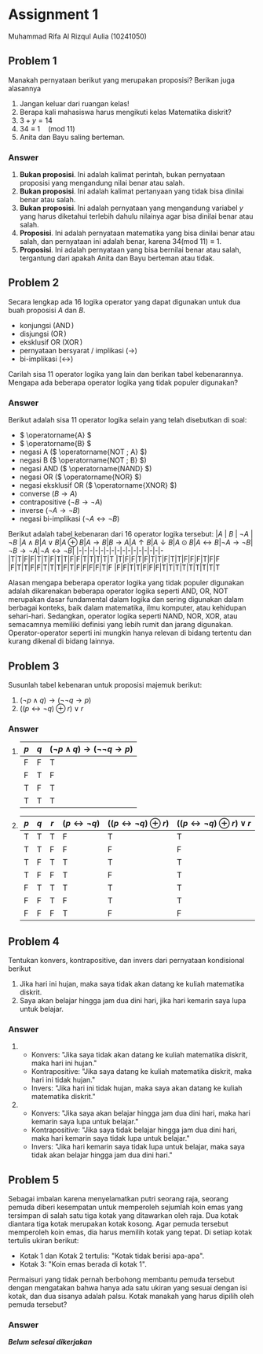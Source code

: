 # Assignment 1

Muhammad Rifa Al Rizqul Aulia (10241050)

## Problem 1
Manakah pernyataan berikut yang merupakan proposisi?
Berikan juga alasannya
1. Jangan keluar dari ruangan kelas!
2. Berapa kali mahasiswa harus mengikuti kelas Matematika
  diskrit?
3. $3 + y = 14$ 
4. $34 \equiv 1 \quad (\text{mod } 11)$
5. Anita dan Bayu saling berteman.

### Answer
1. **Bukan proposisi**. Ini adalah kalimat perintah, bukan pernyataan proposisi yang mengandung nilai benar atau salah.
2. **Bukan proposisi**. Ini adalah kalimat pertanyaan yang tidak bisa dinilai benar atau salah.
3. **Bukan proposisi**. Ini adalah pernyataan yang mengandung variabel *y* yang harus diketahui terlebih dahulu nilainya agar bisa dinilai benar atau salah.
4. **Proposisi**. Ini adalah pernyataan matematika yang bisa dinilai benar atau salah, dan pernyataan ini adalah benar, karena $34 (\text{mod }11) \equiv 1$.
5. **Proposisi**. Ini adalah pernyataan yang bisa bernilai benar atau salah, tergantung dari apakah Anita dan Bayu berteman atau tidak.

## Problem 2
Secara lengkap ada 16 logika operator yang dapat digunakan untuk dua buah
proposisi $A$ dan $B$.
- konjungsi ($\operatorname{AND}$)
- disjungsi ($\operatorname{OR}$)
- eksklusif OR ($\operatorname{XOR}$)
- pernyataan bersyarat / implikasi ($\rightarrow$)
- bi-implikasi ($\leftrightarrow$)

Carilah sisa 11 operator logika yang lain dan berikan tabel kebenarannya. Mengapa ada beberapa operator logika yang tidak 
populer digunakan?

### Answer
Berikut adalah sisa 11 operator logika selain yang telah disebutkan di soal:
- $ \operatorname{A} $
- $ \operatorname{B} $
- negasi A ($ \operatorname{NOT \; A} $)
- negasi B ($ \operatorname{NOT \; B} $)
- negasi AND ($ \operatorname{NAND} $)
- negasi OR ($ \operatorname{NOR} $)
- negasi eksklusif OR ($ \operatorname{XNOR} $)
- converse ($B \rightarrow A$)
- contrapositive ($\neg B \rightarrow \neg A$)
- inverse ($\neg A \rightarrow \neg B$)
- negasi bi-implikasi ($\neg A \leftrightarrow \neg B$)

Berikut adalah tabel kebenaran dari 16 operator logika tersebut:
|$A$ | $B$ | $\neg A$  | $\neg B$ |$A \wedge B$|$A\vee B$|$A\oplus B$|$A\rightarrow B$|$B\rightarrow A$|$A\uparrow B$|$A\downarrow B$|$A\odot B$|$A\leftrightarrow B$|$\neg A \rightarrow \neg B$|$\neg B \rightarrow \neg A$|$\neg A \leftrightarrow \neg B$|
|-|-|-|-|-|-|-|-|-|-|-|-|-|-|-|-
|T|T|F|F|T|T|F|T|T|F|F|T|T|T|T|T
|T|F|F|T|F|T|T|F|T|T|F|F|F|T|F|F
|F|T|T|F|F|T|T|T|F|T|F|F|F|F|T|F
|F|F|T|T|F|F|F|T|T|T|T|T|T|T|T|T

Alasan mengapa beberapa operator logika yang tidak populer digunakan adalah dikarenakan beberapa operator logika seperti AND, OR, NOT merupakan dasar fundamental dalam logika dan sering digunakan dalam berbagai konteks, baik dalam matematika, ilmu komputer, atau kehidupan sehari-hari. Sedangkan, operator logika seperti NAND, NOR, XOR, atau semacamnya memiliki definisi yang lebih rumit dan jarang digunakan. Operator-operator seperti ini mungkin hanya relevan di bidang tertentu dan kurang dikenal di bidang lainnya.

## Problem 3
Susunlah tabel kebenaran untuk proposisi majemuk berikut:
1. $(\neg p \wedge q) \rightarrow (\neg \neg q \rightarrow p)$
2. $((p \leftrightarrow \neg q) \oplus r) \vee r$

### Answer
1. |$p$|$q$|$(\neg p \wedge q) \rightarrow (\neg \neg q \rightarrow p)$|
    |-|-|-|
    |F|F|T
    |F|T|F
    |T|F|T
    |T|T|T
2. |$p$|$q$|$r$|$(p \leftrightarrow \neg q)$|$((p \leftrightarrow \neg q)\oplus r)$|$((p \leftrightarrow \neg q)\oplus r)\vee r$|
    |-|-|-|-|-|-
    |T|T|T|F|T|T
    |T|T|F|F|F|F
    |T|F|T|T|T|T
    |T|F|F|T|F|T
    |F|T|T|T|T|T
    |F|F|T|F|T|T
    |F|F|F|T|F|F

## Problem 4
Tentukan konvers, kontrapositive, dan invers dari
pernyataan kondisional berikut
1. Jika hari ini hujan, maka saya tidak akan datang ke
   kuliah matematika diskrit.
2. Saya akan belajar hingga jam dua dini hari, jika
   hari kemarin saya lupa untuk belajar.

### Answer
1. - Konvers: "Jika saya tidak akan datang ke kuliah matematika diskrit, maka hari ini hujan."
    - Kontrapositive: "Jika saya datang ke kuliah matematika diskrit, maka hari ini tidak hujan."
    - Invers: "Jika hari ini tidak hujan, maka saya akan datang ke kuliah matematika diskrit."
2. - Konvers: "Jika saya akan belajar hingga jam dua dini hari, maka hari kemarin saya lupa untuk belajar."
    - Kontrapositive: "Jika saya tidak belajar hingga jam dua dini hari, maka hari kemarin saya tidak lupa untuk belajar."
    - Invers: "Jika hari kemarin saya tidak lupa untuk belajar, maka saya tidak akan belajar hingga jam dua dini hari."

## Problem 5
Sebagai imbalan karena menyelamatkan putri seorang
raja, seorang pemuda diberi kesempatan untuk
memperoleh sejumlah koin emas yang tersimpan
di salah satu tiga kotak yang ditawarkan oleh raja.
Dua kotak diantara tiga kotak merupakan kotak kosong.
Agar pemuda tersebut memperoleh koin emas, dia harus memilih
kotak yang tepat. Di setiap kotak tertulis ukiran berikut:
- Kotak 1 dan Kotak 2 tertulis: "Kotak tidak berisi apa-apa".
- Kotak 3: "Koin emas berada di kotak 1".  

Permaisuri yang tidak pernah berbohong membantu pemuda 
tersebut dengan mengatakan bahwa hanya ada satu ukiran
yang sesuai dengan isi kotak, dan dua sisanya adalah palsu.
Kotak manakah yang harus dipilih oleh pemuda tersebut?

### Answer
***Belum selesai dikerjakan***